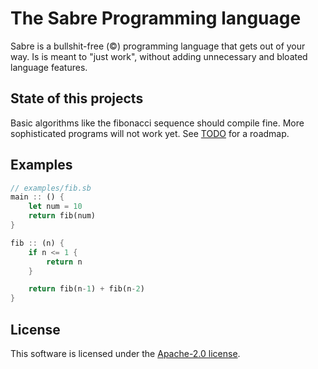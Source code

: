 # The Sabre Programming language

Sabre is a bullshit-free (©) programming language that gets out of your way.
Is is meant to "just work", without adding unnecessary and bloated language features.

## State of this projects

Basic algorithms like the fibonacci sequence should compile fine. More sophisticated programs will not work yet. See [TODO](./TODO) for a roadmap.

## Examples

```rs
// examples/fib.sb
main :: () {
    let num = 10
    return fib(num)
}

fib :: (n) {
    if n <= 1 {
        return n
    }

    return fib(n-1) + fib(n-2)
}
```

## License

This software is licensed under the [Apache-2.0 license](./LICENSE).
